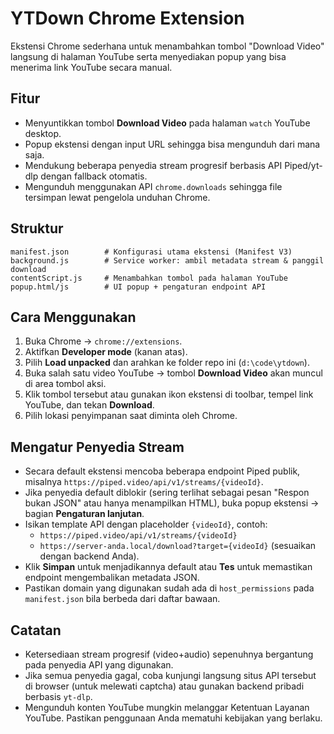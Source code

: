﻿# YTDown Chrome Extension

Ekstensi Chrome sederhana untuk menambahkan tombol "Download Video" langsung di halaman YouTube serta menyediakan popup yang bisa menerima link YouTube secara manual.

## Fitur

- Menyuntikkan tombol **Download Video** pada halaman `watch` YouTube desktop.
- Popup ekstensi dengan input URL sehingga bisa mengunduh dari mana saja.
- Mendukung beberapa penyedia stream progresif berbasis API Piped/yt-dlp dengan fallback otomatis.
- Mengunduh menggunakan API `chrome.downloads` sehingga file tersimpan lewat pengelola unduhan Chrome.

## Struktur

```
manifest.json        # Konfigurasi utama ekstensi (Manifest V3)
background.js        # Service worker: ambil metadata stream & panggil download
contentScript.js     # Menambahkan tombol pada halaman YouTube
popup.html/js        # UI popup + pengaturan endpoint API
```

## Cara Menggunakan

1. Buka Chrome → `chrome://extensions`.
2. Aktifkan **Developer mode** (kanan atas).
3. Pilih **Load unpacked** dan arahkan ke folder repo ini (`d:\code\ytdown`).
4. Buka salah satu video YouTube → tombol **Download Video** akan muncul di area tombol aksi.
5. Klik tombol tersebut atau gunakan ikon ekstensi di toolbar, tempel link YouTube, dan tekan **Download**.
6. Pilih lokasi penyimpanan saat diminta oleh Chrome.

## Mengatur Penyedia Stream

- Secara default ekstensi mencoba beberapa endpoint Piped publik, misalnya `https://piped.video/api/v1/streams/{videoId}`.
- Jika penyedia default diblokir (sering terlihat sebagai pesan "Respon bukan JSON" atau hanya menampilkan HTML), buka popup ekstensi → bagian **Pengaturan lanjutan**.
- Isikan template API dengan placeholder `{videoId}`, contoh:
  - `https://piped.video/api/v1/streams/{videoId}`
  - `https://server-anda.local/download?target={videoId}` (sesuaikan dengan backend Anda).
- Klik **Simpan** untuk menjadikannya default atau **Tes** untuk memastikan endpoint mengembalikan metadata JSON.
- Pastikan domain yang digunakan sudah ada di `host_permissions` pada `manifest.json` bila berbeda dari daftar bawaan.

## Catatan

- Ketersediaan stream progresif (video+audio) sepenuhnya bergantung pada penyedia API yang digunakan.
- Jika semua penyedia gagal, coba kunjungi langsung situs API tersebut di browser (untuk melewati captcha) atau gunakan backend pribadi berbasis `yt-dlp`.
- Mengunduh konten YouTube mungkin melanggar Ketentuan Layanan YouTube. Pastikan penggunaan Anda mematuhi kebijakan yang berlaku.
